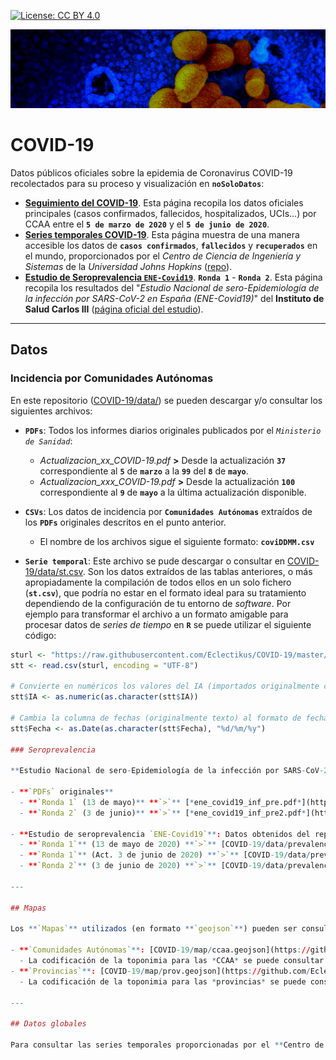 [![License: CC BY 4.0](https://img.shields.io/badge/License-CC%20BY%204.0-lightgrey.svg)](https://creativecommons.org/licenses/by/4.0/deed.es)

![2019_nCoV](https://github.com/Eclectikus/COVID-19/blob/master/img/2019_nCoV600x.png "2019_nCoV")

# COVID-19

Datos públicos oficiales sobre la epidemia de Coronavirus COVID-19 recolectados para su proceso y visualización en **`noSoloDatos`**:

- [**Seguimiento del COVID-19**](https://nosolodatos.netlify.com/es/covid19/coronavirus). Esta página recopila los datos oficiales principales (casos confirmados, fallecidos, hospitalizados, UCIs...) por CCAA entre el **`5 de marzo de 2020`** y el **`5 de junio de 2020`**.
- [**Series temporales COVID-19**](https://eclectikus.github.io/jhutimeseries/). Esta página muestra de una manera accesible los datos de **`casos confirmados`**, **`fallecidos`** y **`recuperados`** en el mundo, proporcionados por el *Centro de Ciencia de Ingeniería y Sistemas* de la *Universidad Johns Hopkins* ([repo](https://github.com/CSSEGISandData/COVID-19)).
- [**Estudio de Seroprevalencia `ENE-Covid19`**](https://nosolodatos.netlify.app/es/covid19/seroprev). **`Ronda 1`** - **`Ronda 2`**. Esta página recopila los resultados del "*Estudio Nacional de sero-Epidemiología de la infección por SARS-CoV-2 en España (ENE-Covid19)*" del **Instituto de Salud Carlos III** ([página oficial del estudio](https://portalcne.isciii.es/enecovid19/)).

---

## Datos

### Incidencia por Comunidades Autónomas

En este repositorio ([COVID-19/data/](https://github.com/Eclectikus/COVID-19/tree/master/data)) se pueden descargar y/o consultar los siguientes archivos:

- **`PDFs`**: Todos los informes diarios originales publicados por el *`Ministerio de Sanidad`*:
  - *Actualizacion_xx_COVID-19.pdf* **>**  Desde la actualización **`37`** correspondiente al **`5`** de **`marzo`** a la **`99`** del **`8`** de **`mayo`**.
  - *Actualizacion_xxx_COVID-19.pdf* **>**  Desde la actualización **`100`** correspondiente al **`9`** de **`mayo`** a la última actualización disponible.

- **`CSVs`**: Los datos de incidencia por **`Comunidades Autónomas`** extraídos de los **`PDFs`** originales descritos en el punto anterior.
  - El nombre de los archivos sigue el siguiente formato: **`coviDDMM.csv`**

- **`Serie temporal`**: Este archivo se pude descargar o consultar en [COVID-19/data/st.csv](https://github.com/Eclectikus/COVID-19/blob/master/data/st.csv). Son los datos extraídos de las tablas anteriores, o más apropiadamente la compilación de todos ellos en un solo fichero (**`st.csv`**), que podría no estar en el formato ideal para su tratamiento dependiendo de la configuración de tu entorno de *software*. Por ejemplo para transformar el archivo a un formato amigable para procesar datos de *series de tiempo* en **`R`** se puede utilizar el siguiente código:

~~~~R
sturl <- "https://raw.githubusercontent.com/Eclectikus/COVID-19/master/data/st.csv"
stt <- read.csv(sturl, encoding = "UTF-8")

# Convierte en numéricos los valores del IA (importados originalmente como texto):
stt$IA <- as.numeric(as.character(stt$IA))

# Cambia la columna de fechas (originalmente texto) al formato de fecha utilizado por R:
stt$Fecha <- as.Date(as.character(stt$Fecha), "%d/%m/%y")

### Seroprevalencia

**Estudio Nacional de sero-Epidemiología de la infección por SARS-CoV-2 en España (ENE-Covid19)**

- **`PDFs` originales**
  - **`Ronda 1` (13 de mayo)** **`>`** [*ene_covid19_inf_pre.pdf*](https://github.com/Eclectikus/COVID-19/blob/master/data/ene_covid19_inf_pre.pdf)
  - **`Ronda 2` (3 de junio)** **`>`** [*ene_covid19_inf_pre2.pdf*](https://github.com/Eclectikus/COVID-19/blob/master/data/ene_covid19_inf_pre2.pdf)

- **Estudio de seroprevalencia `ENE-Covid19`**: Datos obtenidos del repositorio de [**Datadista**](https://github.com/datadista/datasets/tree/master/COVID%2019):  
  - **`Ronda 1`** (13 de mayo de 2020) **`>`** [COVID-19/data/prevalencia1.csv](https://github.com/Eclectikus/COVID-19/blob/master/data/prevalencia1.csv)
  - **`Ronda 1`** (Act. 3 de junio de 2020) **`>`** [COVID-19/data/prevalencia1_2.csv](https://github.com/Eclectikus/COVID-19/blob/master/data/prevalencia1_2.csv)
  - **`Ronda 2`** (3 de junio de 2020) **`>`** [COVID-19/data/prevalencia2_1.csv](https://github.com/Eclectikus/COVID-19/blob/master/data/prevalencia2_1.csv)

---

## Mapas

Los **`Mapas`** utilizados (en formato **`geojson`**) pueden ser consultados o descargados en el directorio [COVID-19/map/](https://github.com/Eclectikus/COVID-19/tree/master/map).

- **`Comunidades Autónomas`**: [COVID-19/map/ccaa.geojson](https://github.com/Eclectikus/COVID-19/blob/master/map/ccaa.geojson).
  - La codificación de la toponimia para las *CCAA* se puede consultar en [COVID-19/map/codifCCAAgeojson.csv](https://github.com/Eclectikus/COVID-19/blob/master/map/codifCCAAgeojson.csv).
- **`Provincias`**: [COVID-19/map/prov.geojson](https://github.com/Eclectikus/COVID-19/blob/master/map/prov.geojson).
  - La codificación de la toponimia para las *provincias* se puede consultar en [COVID-19/map/ 	codifPROVgeojson.csv](https://github.com/Eclectikus/COVID-19/blob/master/map/codifPROVgeojson.csv). Aunque se utilizan los topónimos en castellano, la nomenclatura en las lenguas cooficiales se incluye también en el fichero **`geojson`**.

---

## Datos globales

Para consultar las series temporales proporcionadas por el **Centro de Ciencia de Ingeniería y Sistemas de la Universidad Johns Hopkins** visita [este otro repositorio](https://github.com/Eclectikus/jhutimeseries) y/o [esta página](https://eclectikus.github.io/jhutimeseries/).
